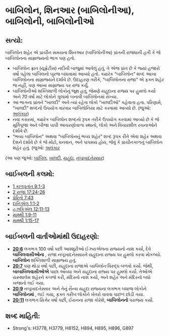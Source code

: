 # બાબિલોન, શિનઆર (બાબિલોનીઆ), બાબિલોની, બાબિલોનીઓ 

## સત્યો: 

બાબિલોન શહેર એ પ્રાચીન સમયના શિનઆર (બાબિલોનીઆ) પ્રાંતની રાજધાની હતી કે જે બાબિલોનના સામ્રાજ્યનો ભાગ પણ હતો.

* બાબિલોન ફ્રાત (યૂફ્રેટીસ) નદીની બાજુમાં આવેલું હતું, તે એજ પ્રાંત છે કે જ્યાં હજારો વર્ષો પહેલા બાબિલનો બુરજ બાંધવામાં આવ્યો હતો. ક્યારેક “બાબિલોન” શબ્દ આખા બાબિલોનના સામ્રાજ્યને દર્શાવે છે. ઉદાહરણ તરીકે, “બાબિલોનના રાજા” એ ફક્ત શહેર જ નહીં, પણ આખા સામ્રાજ્ય પર રાજ કર્યું.
* બાબિલોનીઓ શક્તિશાળી લોકોનું જૂથ હતું, જેમણે યહૂદાના રાજ્ય પર હુમલો કર્યો અને 70 વર્ષો માટે લોકોને ગુલામો બનાવી બાબિલોનમાં રાખ્યા.
* આ ભાગના પ્રાંતને “ખાલદી” અને ત્યાં રહેતા લોકો “ખાલદીઓ” કહેવાતા હતા. પરિણામે, “ખાલદી” શબ્દનો ઉપયોગ વારંવાર બાબિલોનિયા માટે કરવામાં આવ્યો છે. (જુઓ: [અલંકાર](rc://gu/ta/man/translate/figs-synecdoche))
* નવા કરારમાં, ક્યારેક બાબિલોન શબ્દનો રૂપક તરીકે ઉપયોગ કરવામાં  આવ્યો છે કે જે મૂર્તિપૂજા અને બીજા પાપી આચરણોવાળા સ્થાનો, લોકો અને વિચારશીલ રચનાઓને દર્શાવે છે.
* “ભવ્ય બાબિલોન” અથવા “બાબિલોનનું ભવ્ય શહેર” શબ્દ રૂપક રીતે એવા શહેર અથવા દેશને દર્શાવે છે કે જે મોટો, ધનવાન, અને પાપમય હોય, જેવું કે પ્રાચીનકાળનું બાબિલોન શહેર હતું. (જુઓ: [અલંકાર](rc://gu/ta/man/translate/figs-metaphor)

(આ પણ જુઓ: [બાબિલ](../names/babel.md), [ખાલદી](../names/chaldeans.md), [યહૂદા](../names/kingdomofjudah.md), [નબૂખાદનેસ્સાર](../names/nebuchadnezzar.md))

## બાઈબલની કલમો: 

* [1 કાળવૃતાંત 9:1-3](rc://gu/tn/help/1ch/09/01)
* [2 રાજા 17:24-26](rc://gu/tn/help/2ki/17/24)
* [પ્રેરિતો 7:43](rc://gu/tn/help/act/07/43)
* [દાનિએલ 1:1-2](rc://gu/tn/help/dan/01/01)
* [હઝકિએલ 12:11-13](rc://gu/tn/help/ezk/12/11)
* [માથ્થી 1:9-11](rc://gu/tn/help/mat/01/09)
* [માથ્થી 1:15-17](rc://gu/tn/help/mat/01/15)

## બાઈબલની વાર્તાઓમાંથી ઉદાહરણો: 

* __[20:6](rc://gu/tn/help/obs/20/06)__ લગભગ 100 વર્ષો પછી આશ્શૂરીઓ ઈઝરાએલના રાજ્યનો નાશ કર્યો, દેવે __બાબિલવાસીઓના__ , રાજા નબૂખાદનેસ્સારને યહૂદાના રાજ્ય પર હુમલો કરવા મોકલ્યો. __બાબિલોન__ શક્તિશાળી સામ્રાજ્ય હતું.
* __[20:7](rc://gu/tn/help/obs/20/07)__ પણ થોડા વર્ષો પછી, યહૂદાના રાજાએ _બાબિલોન_ વિરુદ્ધ બળવો કર્યો. જેથી, __બાબાબિલવાસીઓએ__ પાછા આવ્યા અને યહૂદાના રાજ્ય પર હુમલો કર્યો. તેઓએ યરુશાલેમ શહેરને કબજે કરી, મંદિરનો નાશ કર્યો, અને શહેર અને મંદિરનો બધો ખજાનો લઈ ગયા.
* __[20:9](rc://gu/tn/help/obs/20/09)__ નબૂખાદનેસ્સાર અને તેનું સૈન્ય યહૂદા રાજ્યના લગભગ બધાજ લોકોને __બાબિલોનમાં__ , લઈ ગયા, ફક્ત ગરીબ લોકોને ખેતરો વાવવા પાછળ છોડી ગયા.
* __[20:11](rc://gu/tn/help/obs/20/11)__ લગભગ સિત્તેર વર્ષો પછી, ઈરાનના રાજા કોરેશે, __બાબિલોનનો__ પરાજય કર્યો.

## શબ્દ માહિતી: 

* Strong's: H3778, H3779, H8152, H894, H895, H896, G897
